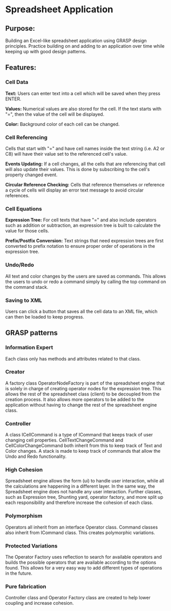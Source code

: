 # Spreadsheet Application

## Purpose:
Building an Excel-like spreadsheet application using GRASP design principles. Practice building on and adding to an application over time while keeping up with good design patterns.

## Features:
### Cell Data
**Text:** Users can enter text into a cell which will be saved when they press ENTER. 

**Values:** Numerical values are also stored for the cell. If the text starts with "=", then the value of the cell will be displayed.

**Color:** Background color of each cell can be changed.

### Cell Referencing
Cells that start with "=" and have cell names inside the text string (i.e. A2 or C8) will have their value set to the referenced cell's value.

**Events Updating:** If a cell changes, all the cells that are referencing that cell will also update their values. This is done by subscribing to the cell's property changed event.

**Circular Reference Checking:** Cells that reference themselves or reference a cycle of cells will display an error text message to avoid circular references.

### Cell Equations
**Expression Tree:** For cell texts that have "=" and also include operators such as addition or subtraction, an expression tree is built to calculate the value for those cells.

**Prefix/Postfix Conversion:** Text strings that need expression trees are first converted to prefix notation to ensure proper order of operations in the expression tree.

### Undo/Redo
All text and color changes by the users are saved as commands. This allows the users to undo or redo a command simply by calling the top command on the command stack.

### Saving to XML
Users can click a button that saves all the cell data to an XML file, which can then be loaded to keep progress.

## GRASP patterns
### Information Expert
Each class only has methods and attributes related to that class. 

### Creator
A factory class OperatorNodeFactory is part of the spreadsheet engine that is solely in charge of creating operator nodes for the expression tree. This allows the rest of the spreadsheet class (client) to be decoupled from the creation process. It also allows more operators to be added to the application without having to change the rest of the spreadsheet engine class.


### Controller 
A class ICellCommand is a type of ICommand that keeps track of user changing cell properties. CellTextChangeCommand and CellColorChangeCommand both inherit from this to keep track of Text and Color changes. A stack is made to keep track of commands that allow the Undo and Redo functionality.


### High Cohesion
Spreadsheet engine allows the form (ui) to handle user interaction, while all the calculations are happening in a different layer. In the same way, the Spreadsheet engine does not handle any user interaction. Further classes, such as Expression tree, Shunting yard, operator factory, and more split up each responsibility and therefore increase the cohesion of each class.

### Polymorphism
Operators all inherit from an interface Operator class. Command classes also inherit from ICommand class. This creates polymorphic variations.

### Protected Variations
The Operator Factory uses reflection to search for available operators and builds the possible operators that are available according to the options found. This allows for a very easy way to add different types of operations in the future.

### Pure fabrication
Controller class and Operator Factory class are created to help lower coupling and increase cohesion.

